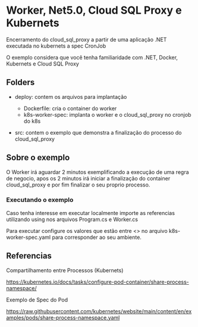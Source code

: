 # Worker, Net5.0, Cloud SQL Proxy e Kubernets

Encerramento do cloud_sql_proxy a partir de uma aplicação .NET executada no kubernets a spec CronJob

O exemplo considera que você tenha familiaridade com .NET, Docker, Kubernets e Cloud SQL Proxy

## Folders

- deploy: contem os arquivos para implantação 
    - Dockerfile: cria o container do worker
    - k8s-worker-spec: implanta o worker e o cloud_sql_proxy no cronjob do k8s

- src: contem o exemplo que demonstra a finalização do processo do cloud_sql_proxy

## Sobre o exemplo

O Worker irá aguardar 2 minutos exemplificando a execução de uma regra de negocio, apos os 2 minutos irá iniciar a finalização do container cloud_sql_proxy e por fim finalizar o seu proprio processo.

### Executando o exemplo

Caso tenha interesse em executar localmente importe as referencias utilizando using nos arquivos Program.cs e Worker.cs

Para executar configure os valores que estão entre <> no arquivo k8s-worker-spec.yaml para corresponder ao seu ambiente.

## Referencias

Compartilhamento entre Processos (Kubernets)

https://kubernetes.io/docs/tasks/configure-pod-container/share-process-namespace/

Exemplo de Spec do Pod

https://raw.githubusercontent.com/kubernetes/website/main/content/en/examples/pods/share-process-namespace.yaml
